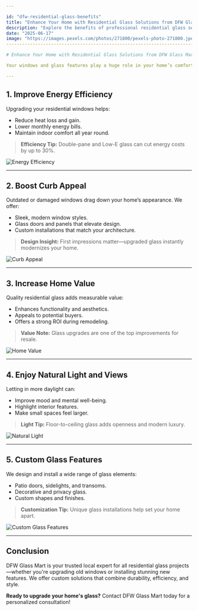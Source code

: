 ```yaml
---

id: "dfw-residential-glass-benefits"
title: "Enhance Your Home with Residential Glass Solutions from DFW Glass Mart"
description: "Explore the benefits of professional residential glass services from DFW Glass Mart, including energy savings, increased property value, and stunning home design upgrades."
date: "2025-06-17"
image: "https://images.pexels.com/photos/271800/pexels-photo-271800.jpeg?auto=compress&cs=tinysrgb&w=1260&h=750&dpr=1"
-------------------------------------------------------------------------------------------------------------------------------------------------------------------------------------------------------------------------------------------

# Enhance Your Home with Residential Glass Solutions from DFW Glass Mart

Your windows and glass features play a huge role in your home’s comfort, efficiency, and curb appeal. At **DFW Glass Mart**, we specialize in professional residential glass replacement and installation that transforms the look and performance of your space. Here’s how we help homeowners across the Dallas-Fort Worth area.

---
```


## 1. **Improve Energy Efficiency**

Upgrading your residential windows helps:

* Reduce heat loss and gain.
* Lower monthly energy bills.
* Maintain indoor comfort all year round.

> **Efficiency Tip:** Double-pane and Low-E glass can cut energy costs by up to 30%.

![Energy Efficiency](https://images.pexels.com/photos/106399/pexels-photo-106399.jpeg?auto=compress\&cs=tinysrgb\&w=1260\&h=750\&dpr=1)

---

## 2. **Boost Curb Appeal**

Outdated or damaged windows drag down your home’s appearance. We offer:

* Sleek, modern window styles.
* Glass doors and panels that elevate design.
* Custom installations that match your architecture.

> **Design Insight:** First impressions matter—upgraded glass instantly modernizes your home.

![Curb Appeal](https://images.pexels.com/photos/1029599/pexels-photo-1029599.jpeg?auto=compress\&cs=tinysrgb\&w=1260\&h=750\&dpr=1)

---

## 3. **Increase Home Value**

Quality residential glass adds measurable value:

* Enhances functionality and aesthetics.
* Appeals to potential buyers.
* Offers a strong ROI during remodeling.

> **Value Note:** Glass upgrades are one of the top improvements for resale.

![Home Value](https://images.pexels.com/photos/280222/pexels-photo-280222.jpeg?auto=compress\&cs=tinysrgb\&w=1260\&h=750\&dpr=1)

---

## 4. **Enjoy Natural Light and Views**

Letting in more daylight can:

* Improve mood and mental well-being.
* Highlight interior features.
* Make small spaces feel larger.

> **Light Tip:** Floor-to-ceiling glass adds openness and modern luxury.

![Natural Light](https://images.pexels.com/photos/220889/pexels-photo-220889.jpeg?auto=compress\&cs=tinysrgb\&w=1260\&h=750\&dpr=1)

---

## 5. **Custom Glass Features**

We design and install a wide range of glass elements:

* Patio doors, sidelights, and transoms.
* Decorative and privacy glass.
* Custom shapes and finishes.

> **Customization Tip:** Unique glass installations help set your home apart.

![Custom Glass Features](https://images.pexels.com/photos/259588/pexels-photo-259588.jpeg?auto=compress\&cs=tinysrgb\&w=1260\&h=750\&dpr=1)

---

## Conclusion

DFW Glass Mart is your trusted local expert for all residential glass projects—whether you're upgrading old windows or installing stunning new features. We offer custom solutions that combine durability, efficiency, and style.

**Ready to upgrade your home's glass?** Contact DFW Glass Mart today for a personalized consultation!

